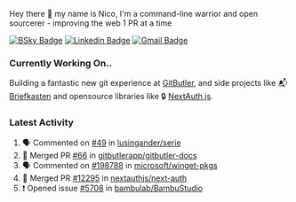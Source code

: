 
Hey there 👋 my name is Nico, I'm a command-line warrior and open sourcerer - improving the web 1 PR at a time

[![BSky Badge](https://img.shields.io/badge/-%20%40ndo.dev%20-%200285FF?style=flat-square&logo=bluesky&color=%23161e27)](https://bsky.app/profile/ndo.dev) [![Linkedin Badge](https://img.shields.io/badge/-ndom91-blue?style=flat-square&logo=Linkedin&logoColor=white&link=https://www.linkedin.com/in/ndom91/)](https://www.linkedin.com/in/ndom91/) [![Gmail Badge](https://img.shields.io/badge/-yo@ndo.dev-c14438?style=flat-square&logo=mail.ru&logoColor=white&link=mailto:yo@ndo.dev)](mailto:yo@ndo.dev)

### Currently Working On..

Building a fantastic new git experience at [GitButler](https://github.com/gitbutlerapp), and side projects like 📬 [Briefkasten](https://briefkastenhq.com) and opensource libraries like 🔒 [NextAuth.js](https://github.com/nextauthjs/next-auth).

<!--START_SECTION_PROFILE_VIEWS:readme-info-->
<!--END_SECTION_PROFILE_VIEWS:readme-info-->

<!--START_SECTION_DAILY_COMMIT:readme-info-->
<!--END_SECTION_DAILY_COMMIT:readme-info-->

<!--START_SECTION_WEEKLY_COMMIT:readme-info-->
<!--END_SECTION_WEEKLY_COMMIT:readme-info-->

### Latest Activity

<!--START_SECTION:activity-->
1. 🗣 Commented on [#49](https://github.com/lusingander/serie/issues/49#issuecomment-2576403281) in [lusingander/serie](https://github.com/lusingander/serie)
2. 🎉 Merged PR [#66](https://github.com/gitbutlerapp/gitbutler-docs/pull/66) in [gitbutlerapp/gitbutler-docs](https://github.com/gitbutlerapp/gitbutler-docs)
3. 🗣 Commented on [#198788](https://github.com/microsoft/winget-pkgs/pull/198788#issuecomment-2575014430) in [microsoft/winget-pkgs](https://github.com/microsoft/winget-pkgs)
4. 🎉 Merged PR [#12295](https://github.com/nextauthjs/next-auth/pull/12295) in [nextauthjs/next-auth](https://github.com/nextauthjs/next-auth)
5. ❗ Opened issue [#5708](https://github.com/bambulab/BambuStudio/issues/5708) in [bambulab/BambuStudio](https://github.com/bambulab/BambuStudio)
<!--END_SECTION:activity-->

